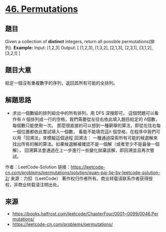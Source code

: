 # [46. Permutations](https://leetcode.com/problems/permutations/)

## 題目
Given a collection of **distinct** integers, return all possible permutations(排列).
**Example:**
    Input: [1,2,3]
    Output:
    [
      [1,2,3],
      [1,3,2],
      [2,1,3],
      [2,3,1],
      [3,1,2],
      [3,2,1]
    ]

## 題目大意
給定一個沒有重複數字的序列，返回其所有可能的全排列。

## 解題思路
- 求出一個數組的排列組合中的所有排列，用 DFS 深搜即可。
這個問題可以看作有 ñ 個排列成一行的空格，我們需要從左往右依此填入題目給定的 ñ個數，每個數只能使用一次。
那麼很直接的可以想到一種窮舉的算法，即從左往右每一個位置都依此嘗試填入一個數，
看能不能填完這ñ 個空格，在程序中我們可以用「回溯法」來模擬這個過程
回溯法：
一種通過探索所有可能的候選解來找出所有的解的算法。如果候選解被確認不是一個解（或者至少不是最後一個解），
回溯算法會通過在上一步進行一些變化拋棄該解，即回溯並且再次嘗試。

作者：LeetCode-Solution
链接：https://leetcode-cn.com/problems/permutations/solution/quan-pai-lie-by-leetcode-solution-2/
来源：力扣（LeetCode）
著作权归作者所有。商业转载请联系作者获得授权，非商业转载请注明出处。

## 來源
* https://books.halfrost.com/leetcode/ChapterFour/0001~0099/0046.Permutations/
* https://leetcode-cn.com/problems/permutations/